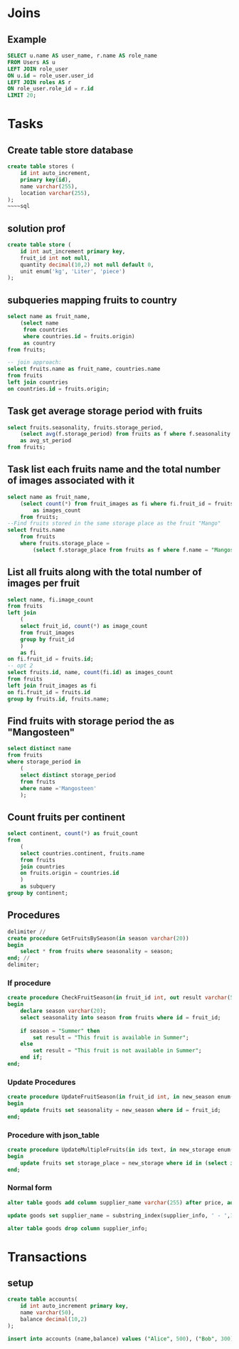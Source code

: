 # Joins
## Example
~~~~sql
SELECT u.name AS user_name, r.name AS role_name
FROM Users AS u 
LEFT JOIN role_user
ON u.id = role_user.user_id
LEFT JOIN roles AS r 
ON role_user.role_id = r.id 
LIMIT 20;
~~~~

# Tasks 

## Create table store database 
~~~~sql
create table stores (
    id int auto_increment,
    primary key(id),
    name varchar(255),
    location varchar(255),
);
~~~~sql
~~~~

## solution prof
~~~~sql
create table store (
    id int aut_increment primary key,
    fruit_id int not null,
    quantity decimal(10,2) not null default 0,
    unit enum('kg', 'Liter', 'piece')
);
~~~~

## subqueries mapping fruits to country
~~~~sql
select name as fruit_name,
    (select name 
     from countries 
     where countries.id = fruits.origin)
     as country
from fruits;

-- join approach:
select fruits.name as fruit_name, countries.name
from fruits
left join countries
on countries.id = fruits.origin;
~~~~

## Task get average storage period with fruits
~~~~sql
select fruits.seasonality, fruits.storage_period, 
    (select avg(f.storage_period) from fruits as f where f.seasonality = fruits.seasonality)
    as avg_st_period
from fruits;
~~~~

## Task  list each fruits name and the total number of images associated with it
~~~~sql
select name as fruit_name,
    (select count(*) from fruit_images as fi where fi.fruit_id = fruits.id)
        as images_count
    from fruits;
--Find fruits stored in the same storage place as the fruit "Mango"
select fruits.name
    from fruits 
    where fruits.storage_place = 
        (select f.storage_place from fruits as f where f.name = "Mangosteen");
~~~~

## List all fruits along with the total number of images per fruit
~~~~sql 
select name, fi.image_count 
from fruits 
left join 
    (
    select fruit_id, count(*) as image_count 
    from fruit_images
    group by fruit_id
    )
    as fi 
on fi.fruit_id = fruits.id;
-- opt 2
select fruits.id, name, count(fi.id) as images_count
from fruits 
left join fruit_images as fi
on fi.fruit_id = fruits.id
group by fruits.id, fruits.name;
~~~~

## Find fruits with storage period the as "Mangosteen"
~~~~sql
select distinct name
from fruits 
where storage_period in 
    (
    select distinct storage_period 
    from fruits 
    where name ='Mangosteen'
    );
~~~~

## Count fruits per continent
~~~~sql
select continent, count(*) as fruit_count
from 
    (
    select countries.continent, fruits.name 
    from fruits 
    join countries 
    on fruits.origin = countries.id
    )
    as subquery
group by continent;

~~~~

## Procedures
~~~~sql
delimiter // 
create procedure GetFruitsBySeason(in season varchar(20))
begin
    select * from fruits where seasonality = season; 
end; // 
delimiter;

~~~~

### If procedure
~~~~sql
create procedure CheckFruitSeason(in fruit_id int, out result varchar(50))
begin   
    declare season varchar(20);
    select seasonality into season from fruits where id = fruit_id;
    
    if season = "Summer" then
        set result = "This fruit is available in Summer";
    else
        set result = "This fruit is not available in Summer";
    end if;
end;
~~~~

### Update Procedures
~~~~sql
create procedure UpdateFruitSeason(in fruit_id int, in new_season enum("Summer", "Winter"))
begin
    update fruits set seasonality = new_season where id = fruit_id;
end;
~~~~

### Procedure with json_table
~~~~sql
create procedure UpdateMultipleFruits(in ids text, in new_storage enum("Fridge","WoodBox"))
begin
    update fruits set storage_place = new_storage where id in (select id from json_table(ids,"$[*]" columns (id int path "$")));
end;
~~~~


### Normal form
~~~~sql
alter table goods add column supplier_name varchar(255) after price, add column supplier_address varchar(255) after supplier_name;

update goods set supplier_name = substring_index(supplier_info, ' - ',1),supplier_address = substring_index(supplier_info, ' - ',-1);

alter table goods drop column supplier_info;

~~~~

# Transactions
## setup
~~~~sql
create table accounts(
    id int auto_increment primary key,
    name varchar(50),
    balance decimal(10,2)
);

insert into accounts (name,balance) values ("Alice", 500), ("Bob", 300);
~~~~

